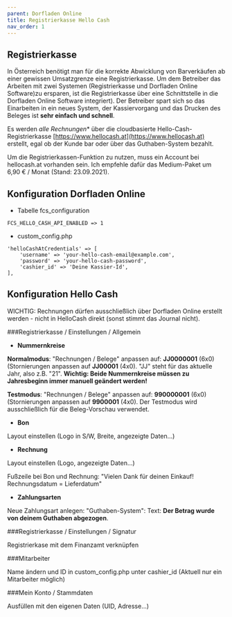 ```yaml
---
parent: Dorfladen Online
title: Registrierkasse Hello Cash
nav_order: 1
---
```


## Registrierkasse

In Österreich benötigt man für die korrekte Abwicklung von Barverkäufen ab einer gewissen Umsatzgrenze eine Registrierkasse. Um dem Betreiber das Arbeiten mit zwei Systemen (Registrierkasse und Dorfladen Online Software)zu ersparen, ist die Registrierkasse über eine Schnittstelle in die Dorfladen Online Software integriert). Der Betreiber spart sich so das Einarbeiten in ein neues System, der Kassiervorgang und das Drucken des Beleges ist **sehr einfach und schnell**.

Es werden *alle Rechnungen** über die cloudbasierte Hello-Cash-Registrierkasse [https://www.hellocash.at](https://www.hellocash.at) erstellt, egal ob der Kunde bar oder über das Guthaben-System bezahlt.

Um die Registrierkassen-Funktion zu nutzen, muss ein Account bei hellocash.at vorhanden sein. Ich empfehle dafür das Medium-Paket um 6,90 € / Monat (Stand: 23.09.2021).


## Konfiguration Dorfladen Online

* Tabelle fcs_configuration

```
FCS_HELLO_CASH_API_ENABLED => 1
```

* custom_config.php

```
'helloCashAtCredentials' => [
    'username' => 'your-hello-cash-email@example.com',
    'password' => 'your-hello-cash-password',
    'cashier_id' => 'Deine Kassier-Id',
],
```

## Konfiguration Hello Cash

WICHTIG: Rechnungen dürfen ausschließlich über Dorfladen Online erstellt werden - nicht in HelloCash direkt (sonst stimmt das Journal nicht).

###Registrierkasse / Einstellungen / Allgemein

* **Nummernkreise**

**Normalmodus**: "Rechnungen / Belege" anpassen auf: **JJ0000001** (6x0) (Stornierungen anpassen auf **JJ00001** (4x0). "JJ" steht für das aktuelle Jahr, also z.B. "21". **Wichtig: Beide Nummernkreise müssen zu Jahresbeginn immer manuell geändert werden!**

**Testmodus**: "Rechnungen / Belege" anpassen auf: **990000001** (6x0) (Stornierungen anpassen auf **9900001** (4x0). Der Testmodus wird ausschließlich für die Beleg-Vorschau verwendet.

* **Bon**

Layout einstellen (Logo in S/W, Breite, angezeigte Daten...)

* **Rechnung**

Layout einstellen (Logo, angezeigte Daten...)

Fußzeile bei Bon und Rechnung: "Vielen Dank für deinen Einkauf! Rechnungsdatum = Lieferdatum"

* **Zahlungsarten**

Neue Zahlungsart anlegen: "Guthaben-System": Text: **Der Betrag wurde von deinem Guthaben abgezogen**.


###Registrierkasse / Einstellungen / Signatur

Registrierkase mit dem Finanzamt verknüpfen


###Mitarbeiter

Name ändern und ID in custom_config.php unter cashier_id (Aktuell nur ein Mitarbeiter möglich)


###Mein Konto / Stammdaten

Ausfüllen mit den eigenen Daten (UID, Adresse...)
